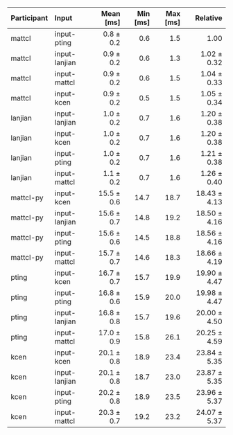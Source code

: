 | Participant | Input | Mean [ms] | Min [ms] | Max [ms] | Relative |
|:---|:---|---:|---:|---:|---:|
| mattcl | input-pting | 0.8 ± 0.2 | 0.6 | 1.5 | 1.00 |
| mattcl | input-lanjian | 0.9 ± 0.2 | 0.6 | 1.3 | 1.02 ± 0.32 |
| mattcl | input-mattcl | 0.9 ± 0.2 | 0.6 | 1.5 | 1.04 ± 0.33 |
| mattcl | input-kcen | 0.9 ± 0.2 | 0.5 | 1.5 | 1.05 ± 0.34 |
| lanjian | input-lanjian | 1.0 ± 0.2 | 0.7 | 1.6 | 1.20 ± 0.38 |
| lanjian | input-kcen | 1.0 ± 0.2 | 0.7 | 1.6 | 1.20 ± 0.38 |
| lanjian | input-pting | 1.0 ± 0.2 | 0.7 | 1.6 | 1.21 ± 0.38 |
| lanjian | input-mattcl | 1.1 ± 0.2 | 0.7 | 1.6 | 1.26 ± 0.40 |
| mattcl-py | input-kcen | 15.5 ± 0.6 | 14.7 | 18.7 | 18.43 ± 4.13 |
| mattcl-py | input-lanjian | 15.6 ± 0.7 | 14.8 | 19.2 | 18.50 ± 4.16 |
| mattcl-py | input-pting | 15.6 ± 0.6 | 14.5 | 18.8 | 18.56 ± 4.16 |
| mattcl-py | input-mattcl | 15.7 ± 0.7 | 14.6 | 18.3 | 18.66 ± 4.19 |
| pting | input-kcen | 16.7 ± 0.7 | 15.7 | 19.9 | 19.90 ± 4.47 |
| pting | input-pting | 16.8 ± 0.6 | 15.9 | 20.0 | 19.98 ± 4.47 |
| pting | input-lanjian | 16.8 ± 0.8 | 15.7 | 19.6 | 20.00 ± 4.50 |
| pting | input-mattcl | 17.0 ± 0.9 | 15.8 | 26.1 | 20.25 ± 4.59 |
| kcen | input-kcen | 20.1 ± 0.8 | 18.9 | 23.4 | 23.84 ± 5.35 |
| kcen | input-lanjian | 20.1 ± 0.8 | 18.7 | 23.0 | 23.87 ± 5.35 |
| kcen | input-pting | 20.2 ± 0.8 | 18.9 | 23.5 | 23.96 ± 5.37 |
| kcen | input-mattcl | 20.3 ± 0.7 | 19.2 | 23.2 | 24.07 ± 5.37 |
